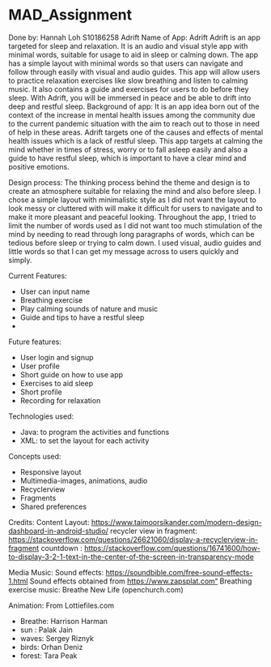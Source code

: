 # MAD_Assignment
Done by: Hannah Loh S10186258
Adrift
Name of App: Adrift
Adrift is an app targeted for sleep and relaxation. It is an audio and visual style app with minimal words, suitable for usage to aid in sleep or calming down. The app has a simple layout with minimal words so that users can navigate and follow through easily with visual and audio guides. This app will allow users to practice relaxation exercises like slow breathing and listen to calming music. It also contains a guide and exercises for users to do before they sleep. With Adrift, you will be immersed in peace and be able to drift into deep and restful sleep.
Background of app:
It is an app idea born out of the context of the increase in mental health issues among the community due to the current pandemic situation with the aim to reach out to those in need of help in these areas. Adrift targets one of the causes and effects of mental health issues which is a lack of restful sleep. This app targets at calming the mind whether in times of stress, worry or to fall asleep easily and also a guide to have restful sleep, which is important to have a clear mind and positive emotions.  

Design process: 
The thinking process behind the theme and design is to create an atmosphere suitable for relaxing the mind and also before sleep. I chose a simple layout with minimalistic style as I did not want the layout to look messy or cluttered with will make it difficult for users to navigate and to make it more pleasant and peaceful looking. Throughout the app, I tried to limit the number of words used as I did not want too much stimulation of the mind by needing to read through long paragraphs of words, which can be tedious before sleep or trying to calm down. I used visual, audio guides and little words so that I can get my message across to users quickly and simply.

Current Features:
-	User can input name
-	Breathing exercise
-	Play calming sounds of nature and music
-	Guide and tips to have a restful sleep
-
Future features:
-	User login and signup
-	User profile
-	Short guide on how to use app
-	Exercises to aid sleep
-	Short profile
-	Recording for relaxation

Technologies used:
-	Java: to program the activities and functions 
-	XML: to set the layout for each activity

Concepts used:
-	Responsive layout
-	Multimedia-images, animations, audio
-	Recyclerview
-	Fragments
-	Shared preferences



Credits:
Content
Layout: https://www.taimoorsikander.com/modern-design-dashboard-in-android-studio/
 recycler view in fragment: https://stackoverflow.com/questions/26621060/display-a-recyclerview-in-fragment
countdown : https://stackoverflow.com/questions/16741600/how-to-display-3-2-1-text-in-the-center-of-the-screen-in-transparency-mode

Media
Music:
Sound effects: https://soundbible.com/free-sound-effects-1.html
Sound effects obtained from https://www.zapsplat.com“
Breathing exercise music: Breathe New Life (openchurch.com)


Animation:
From Lottiefiles.com
-	Breathe: Harrison Harman
-	sun : Palak Jain 
-	waves: Sergey Riznyk 
-	birds: Orhan Deniz 
-	forest: Tara Peak 
